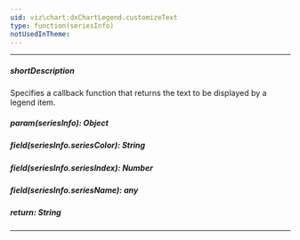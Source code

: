 ```yaml
---
uid: viz\chart:dxChartLegend.customizeText
type: function(seriesInfo)
notUsedInTheme: 
---
```

---
##### shortDescription
Specifies a callback function that returns the text to be displayed by a legend item.

##### param(seriesInfo): Object
<!-- Description goes here -->

##### field(seriesInfo.seriesColor): String
<!-- Description goes here -->

##### field(seriesInfo.seriesIndex): Number
<!-- Description goes here -->

##### field(seriesInfo.seriesName): any
<!-- Description goes here -->

##### return: String
<!-- Description goes here -->

---
<!--
#include dataviz-ref-functioncontext
-->